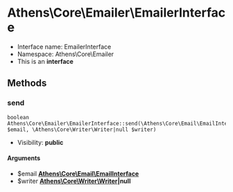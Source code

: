 Athens\Core\Emailer\EmailerInterface
===============






* Interface name: EmailerInterface
* Namespace: Athens\Core\Emailer
* This is an **interface**






Methods
-------


### send

    boolean Athens\Core\Emailer\EmailerInterface::send(\Athens\Core\Email\EmailInterface $email, \Athens\Core\Writer\Writer|null $writer)





* Visibility: **public**


#### Arguments
* $email **[Athens\Core\Email\EmailInterface](Athens-Core-Email-EmailInterface.md)**
* $writer **[Athens\Core\Writer\Writer](Athens-Core-Writer-Writer.md)|null**


